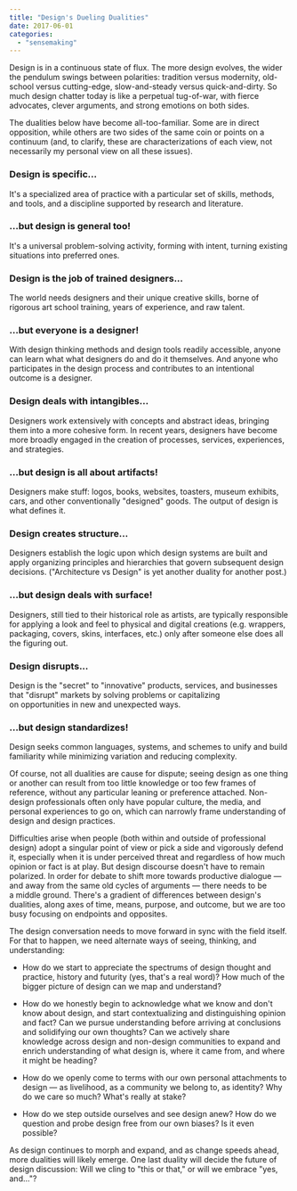 ```yaml
---
title: "Design's Dueling Dualities"
date: 2017-06-01
categories: 
  - "sensemaking"
---
```


Design is in a continuous state of flux. The more design evolves, the wider the pendulum swings between polarities: tradition versus modernity, old-school versus cutting-edge, slow-and-steady versus quick-and-dirty. So much design chatter today is like a perpetual tug-of-war, with fierce advocates, clever arguments, and strong emotions on both sides. 

The dualities below have become all-too-familiar. Some are in direct opposition, while others are two sides of the same coin or points on a continuum (and, to clarify, these are characterizations of each view, not necessarily my personal view on all these issues).

### Design is specific...

It's a specialized area of practice with a particular set of skills, methods, and tools, and a discipline supported by research and literature.

### ...but design is general too!

It's a universal problem-solving activity, forming with intent, turning existing situations into preferred ones.

### Design is the job of trained designers...

The world needs designers and their unique creative skills, borne of rigorous art school training, years of experience, and raw talent.

### ...but everyone is a designer!

With design thinking methods and design tools readily accessible, anyone can learn what what designers do and do it themselves. And anyone who participates in the design process and contributes to an intentional outcome is a designer.

### Design deals with intangibles...

Designers work extensively with concepts and abstract ideas, bringing them into a more cohesive form. In recent years, designers have become more broadly engaged in the creation of processes, services, experiences, and strategies.

### ...but design is all about artifacts!

Designers make stuff: logos, books, websites, toasters, museum exhibits, cars, and other conventionally "designed" goods. The output of design is what defines it.

### Design creates structure...

Designers establish the logic upon which design systems are built and apply organizing principles and hierarchies that govern subsequent design decisions. ("Architecture vs Design" is yet another duality for another post.)

### ...but design deals with surface!

Designers, still tied to their historical role as artists, are typically responsible for applying a look and feel to physical and digital creations (e.g. wrappers, packaging, covers, skins, interfaces, etc.) only after someone else does all the figuring out.

### Design disrupts...

Design is the "secret" to "innovative" products, services, and businesses that "disrupt" markets by solving problems or capitalizing on opportunities in new and unexpected ways.

### ...but design standardizes!

Design seeks common languages, systems, and schemes to unify and build familiarity while minimizing variation and reducing complexity.

Of course, not all dualities are cause for dispute; seeing design as one thing or another can result from too little knowledge or too few frames of reference, without any particular leaning or preference attached. Non-design professionals often only have popular culture, the media, and personal experiences to go on, which can narrowly frame understanding of design and design practices. 

Difficulties arise when people (both within and outside of professional design) adopt a singular point of view or pick a side and vigorously defend it, especially when it is under perceived threat and regardless of how much opinion or fact is at play. But design discourse doesn't have to remain polarized. In order for debate to shift more towards productive dialogue — and away from the same old cycles of arguments — there needs to be a middle ground. There's a gradient of differences between design's dualities, along axes of time, means, purpose, and outcome, but we are too busy focusing on endpoints and opposites.

The design conversation needs to move forward in sync with the field itself. For that to happen, we need alternate ways of seeing, thinking, and understanding:

- How do we start to appreciate the spectrums of design thought and practice, history and futurity (yes, that's a real word)? How much of the bigger picture of design can we map and understand?

- How do we honestly begin to acknowledge what we know and don't know about design, and start contextualizing and distinguishing opinion and fact? Can we pursue understanding before arriving at conclusions and solidifying our own thoughts? Can we actively share knowledge across design and non-design communities to expand and enrich understanding of what design is, where it came from, and where it might be heading?

- How do we openly come to terms with our own personal attachments to design — as livelihood, as a community we belong to, as identity? Why do we care so much? What's really at stake?

- How do we step outside ourselves and see design anew? How do we question and probe design free from our own biases? Is it even possible?

As design continues to morph and expand, and as change speeds ahead, more dualities will likely emerge. One last duality will decide the future of design discussion: Will we cling to "this or that," or will we embrace "yes, and..."?
